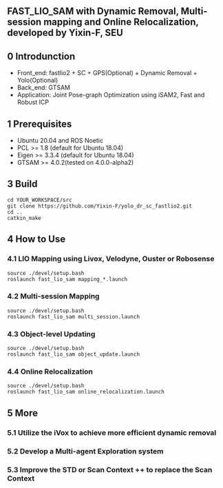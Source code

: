 ## FAST_LIO_SAM with Dynamic Removal, Multi-session mapping and Online Relocalization, developed by Yixin-F, SEU

## 0 Introdunction
- Front_end: fastlio2 + SC + GPS(Optional) + Dynamic Removal + Yolo(Optional)
- Back_end: GTSAM
- Application: Joint Pose-graph Optimization using iSAM2, Fast and Robust ICP

## 1 Prerequisites

- Ubuntu 20.04 and ROS Noetic
- PCL >= 1.8 (default for Ubuntu 18.04)
- Eigen >= 3.3.4 (default for Ubuntu 18.04)
- GTSAM >= 4.0.2(tested on 4.0.0-alpha2)

## 3 Build

```shell
cd YOUR_WORKSPACE/src
git clone https://github.com/Yixin-F/yolo_dr_sc_fastlio2.git
cd ..
catkin_make
```

## 4 How to Use
### 4.1 LIO Mapping using Livox, Velodyne, Ouster or Robosense
```shell
source ./devel/setup.bash
roslaunch fast_lio_sam mapping_*.launch
```
<!-- <p align='center'>
    <img src="/pic/1.png" alt="drawing" width="400" height ="200"/>
    <img src="/pic/2.png" alt="drawing" width="400" height =200/>
</p> -->


### 4.2 Multi-session Mapping
```shell
source ./devel/setup.bash
roslaunch fast_lio_sam multi_session.launch
```

### 4.3 Object-level Updating
```shell
source ./devel/setup.bash
roslaunch fast_lio_sam object_update.launch
```

### 4.4 Online Relocalization
```shell
source ./devel/setup.bash
roslaunch fast_lio_sam online_relocalization.launch
```

## 5 More
### 5.1 Utilize the iVox to achieve more efficient dynamic removal
### 5.2 Develop a Multi-agent Exploration system
### 5.3 Improve the STD or Scan Context ++ to replace the Scan Context

